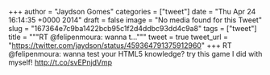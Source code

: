 
+++
author = "Jaydson Gomes"
categories = ["tweet"]
date = "Thu Apr 24 16:14:35 +0000 2014"
draft = false
image = "No media found for this Tweet"
slug = "167364e7c9ba1422bcb95c1f2d4ddbc93dd4c9a8"
tags = ["tweet"]
title = """RT @felipenmoura: wanna t..."""
tweet = true
tweet_url = "https://twitter.com/jaydson/status/459364791375912960"
+++
RT @felipenmoura: wanna test your HTML5 knowledge? try this game I did with myself! http://t.co/svEPnjdVmp
